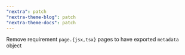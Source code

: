 ```yaml
---
"nextra": patch
"nextra-theme-blog": patch
"nextra-theme-docs": patch
---
```


Remove requirement `page.{jsx,tsx}` pages to have exported `metadata` object
